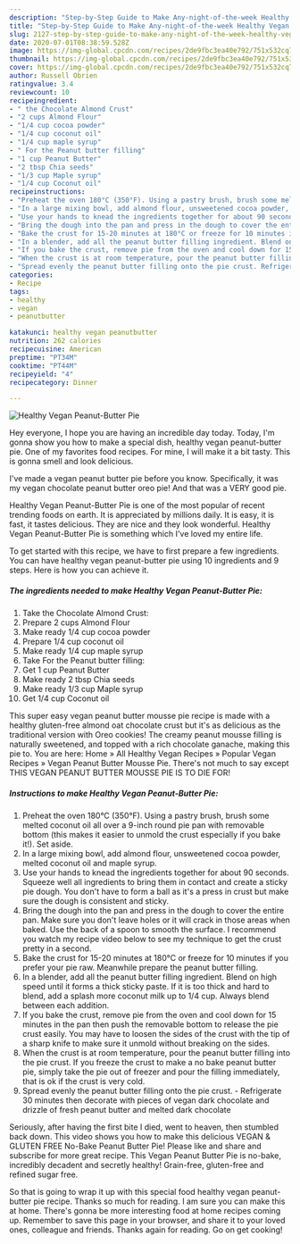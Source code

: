 ```yaml
---
description: "Step-by-Step Guide to Make Any-night-of-the-week Healthy Vegan Peanut-Butter Pie"
title: "Step-by-Step Guide to Make Any-night-of-the-week Healthy Vegan Peanut-Butter Pie"
slug: 2127-step-by-step-guide-to-make-any-night-of-the-week-healthy-vegan-peanut-butter-pie
date: 2020-07-01T08:38:59.528Z
image: https://img-global.cpcdn.com/recipes/2de9fbc3ea40e792/751x532cq70/healthy-vegan-peanut-butter-pie-recipe-main-photo.jpg
thumbnail: https://img-global.cpcdn.com/recipes/2de9fbc3ea40e792/751x532cq70/healthy-vegan-peanut-butter-pie-recipe-main-photo.jpg
cover: https://img-global.cpcdn.com/recipes/2de9fbc3ea40e792/751x532cq70/healthy-vegan-peanut-butter-pie-recipe-main-photo.jpg
author: Russell Obrien
ratingvalue: 3.4
reviewcount: 10
recipeingredient:
- " the Chocolate Almond Crust"
- "2 cups Almond Flour"
- "1/4 cup cocoa powder"
- "1/4 cup coconut oil"
- "1/4 cup maple syrup"
- " For the Peanut butter filling"
- "1 cup Peanut Butter"
- "2 tbsp Chia seeds"
- "1/3 cup Maple syrup"
- "1/4 cup Coconut oil"
recipeinstructions:
- "Preheat the oven 180°C (350°F). Using a pastry brush, brush some melted coconut oil all over a 9-inch round pie pan with removable bottom (this makes it easier to unmold the crust especially if you bake it!). Set aside."
- "In a large mixing bowl, add almond flour, unsweetened cocoa powder, melted coconut oil and maple syrup."
- "Use your hands to knead the ingredients together for about 90 seconds. Squeeze well all ingredients to bring them in contact and create a sticky pie dough. You don&#39;t have to form a ball as it&#39;s a press in crust but make sure the dough is consistent and sticky."
- "Bring the dough into the pan and press in the dough to cover the entire pan. Make sure you don&#39;t leave holes or it will crack in those areas when baked. Use the back of a spoon to smooth the surface. I recommend you watch my recipe video below to see my technique to get the crust pretty in a second."
- "Bake the crust for 15-20 minutes at 180°C or freeze for 10 minutes if you prefer your pie raw. Meanwhile prepare the peanut butter filling."
- "In a blender, add all the peanut butter filling ingredient. Blend on high speed until it forms a thick sticky paste. If it is too thick and hard to blend, add a splash more coconut milk up to 1/4 cup. Always blend between each addition."
- "If you bake the crust, remove pie from the oven and cool down for 15 minutes in the pan then push the removable bottom to release the pie crust easily. You may have to loosen the sides of the crust with the tip of a sharp knife to make sure it unmold without breaking on the sides."
- "When the crust is at room temperature, pour the peanut butter filling into the pie crust. If you freeze the crust to make a no bake peanut butter pie, simply take the pie out of freezer and pour the filling immediately, that is ok if the crust is very cold."
- "Spread evenly the peanut butter filling onto the pie crust. Refrigerate 30 minutes then decorate with pieces of vegan dark chocolate and drizzle of fresh peanut butter and melted dark chocolate"
categories:
- Recipe
tags:
- healthy
- vegan
- peanutbutter

katakunci: healthy vegan peanutbutter 
nutrition: 262 calories
recipecuisine: American
preptime: "PT34M"
cooktime: "PT44M"
recipeyield: "4"
recipecategory: Dinner

---
```



![Healthy Vegan Peanut-Butter Pie](https://img-global.cpcdn.com/recipes/2de9fbc3ea40e792/751x532cq70/healthy-vegan-peanut-butter-pie-recipe-main-photo.jpg)

Hey everyone, I hope you are having an incredible day today. Today, I'm gonna show you how to make a special dish, healthy vegan peanut-butter pie. One of my favorites food recipes. For mine, I will make it a bit tasty. This is gonna smell and look delicious.

I&#39;ve made a vegan peanut butter pie before you know. Specifically, it was my vegan chocolate peanut butter oreo pie! And that was a VERY good pie.

Healthy Vegan Peanut-Butter Pie is one of the most popular of recent trending foods on earth. It is appreciated by millions daily. It is easy, it is fast, it tastes delicious. They are nice and they look wonderful. Healthy Vegan Peanut-Butter Pie is something which I've loved my entire life.


To get started with this recipe, we have to first prepare a few ingredients. You can have healthy vegan peanut-butter pie using 10 ingredients and 9 steps. Here is how you can achieve it.

<!--inarticleads1-->

##### The ingredients needed to make Healthy Vegan Peanut-Butter Pie:

1. Take  the Chocolate Almond Crust:
1. Prepare 2 cups Almond Flour
1. Make ready 1/4 cup cocoa powder
1. Prepare 1/4 cup coconut oil
1. Make ready 1/4 cup maple syrup
1. Take  For the Peanut butter filling:
1. Get 1 cup Peanut Butter
1. Make ready 2 tbsp Chia seeds
1. Make ready 1/3 cup Maple syrup
1. Get 1/4 cup Coconut oil


This super easy vegan peanut butter mousse pie recipe is made with a healthy gluten-free almond oat chocolate crust but it&#39;s as delicious as the traditional version with Oreo cookies! The creamy peanut mousse filling is naturally sweetened, and topped with a rich chocolate ganache, making this pie to. You are here: Home » All Healthy Vegan Recipes » Popular Vegan Recipes » Vegan Peanut Butter Mousse Pie. There&#39;s not much to say except THIS VEGAN PEANUT BUTTER MOUSSE PIE IS TO DIE FOR! 

<!--inarticleads2-->

##### Instructions to make Healthy Vegan Peanut-Butter Pie:

1. Preheat the oven 180°C (350°F). Using a pastry brush, brush some melted coconut oil all over a 9-inch round pie pan with removable bottom (this makes it easier to unmold the crust especially if you bake it!). Set aside.
1. In a large mixing bowl, add almond flour, unsweetened cocoa powder, melted coconut oil and maple syrup.
1. Use your hands to knead the ingredients together for about 90 seconds. Squeeze well all ingredients to bring them in contact and create a sticky pie dough. You don&#39;t have to form a ball as it&#39;s a press in crust but make sure the dough is consistent and sticky.
1. Bring the dough into the pan and press in the dough to cover the entire pan. Make sure you don&#39;t leave holes or it will crack in those areas when baked. Use the back of a spoon to smooth the surface. I recommend you watch my recipe video below to see my technique to get the crust pretty in a second.
1. Bake the crust for 15-20 minutes at 180°C or freeze for 10 minutes if you prefer your pie raw. Meanwhile prepare the peanut butter filling.
1. In a blender, add all the peanut butter filling ingredient. Blend on high speed until it forms a thick sticky paste. If it is too thick and hard to blend, add a splash more coconut milk up to 1/4 cup. Always blend between each addition.
1. If you bake the crust, remove pie from the oven and cool down for 15 minutes in the pan then push the removable bottom to release the pie crust easily. You may have to loosen the sides of the crust with the tip of a sharp knife to make sure it unmold without breaking on the sides.
1. When the crust is at room temperature, pour the peanut butter filling into the pie crust. If you freeze the crust to make a no bake peanut butter pie, simply take the pie out of freezer and pour the filling immediately, that is ok if the crust is very cold.
1. Spread evenly the peanut butter filling onto the pie crust. - Refrigerate 30 minutes then decorate with pieces of vegan dark chocolate and drizzle of fresh peanut butter and melted dark chocolate


Seriously, after having the first bite I died, went to heaven, then stumbled back down. This video shows you how to make this delicious VEGAN &amp; GLUTEN FREE No-Bake Peanut Butter Pie! Please like and share and subscribe for more great recipe. This Vegan Peanut Butter Pie is no-bake, incredibly decadent and secretly healthy! Grain-free, gluten-free and refined sugar free. 

So that is going to wrap it up with this special food healthy vegan peanut-butter pie recipe. Thanks so much for reading. I am sure you can make this at home. There's gonna be more interesting food at home recipes coming up. Remember to save this page in your browser, and share it to your loved ones, colleague and friends. Thanks again for reading. Go on get cooking!
